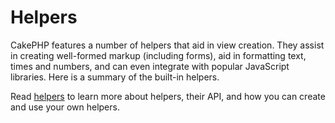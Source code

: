 # Helpers

CakePHP features a number of helpers that aid in view creation. They assist in
creating well-formed markup (including forms), aid in formatting text, times and
numbers, and can even integrate with popular JavaScript libraries. Here is a
summary of the built-in helpers.

Read [helpers](../views/helpers.md) to learn more about helpers, their API, and how you
can create and use your own helpers.

